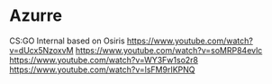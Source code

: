 # Azurre
CS:GO Internal based on Osiris
https://www.youtube.com/watch?v=dUcx5NzoxvM
https://www.youtube.com/watch?v=soMRP84evlc
https://www.youtube.com/watch?v=WY3Fw1so2r8
https://www.youtube.com/watch?v=lsFM9rIKPNQ
